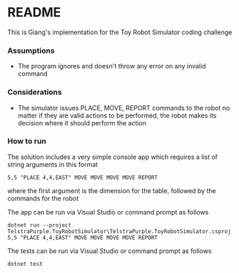 # README #

This is Giang's implementation for the Toy Robot Simulator coding challenge

### Assumptions ###

* The program ignores and doesn't throw any error on any invalid command

### Considerations ###

* The simulator issues PLACE, MOVE, REPORT commands to the robot no matter if they are valid actions to be performed, the robot makes its decision where it should perform the action 

### How to run ###

The solution includes a very simple console app which requires a list of string arguments in this format

`
5,5 "PLACE 4,4,EAST" MOVE MOVE MOVE MOVE REPORT
`

where the first argument is the dimension for the table, followed by the commands for the robot

The app can be run via Visual Studio or command prompt as follows

`
dotnet run --project TelstraPurple.ToyRobotSimulator\TelstraPurple.ToyRobotSimulator.csproj 5,5 "PLACE 4,4,EAST" MOVE MOVE MOVE MOVE REPORT
`

The tests can be run via Visual Studio or command prompt as follows

`
dotnet test
`